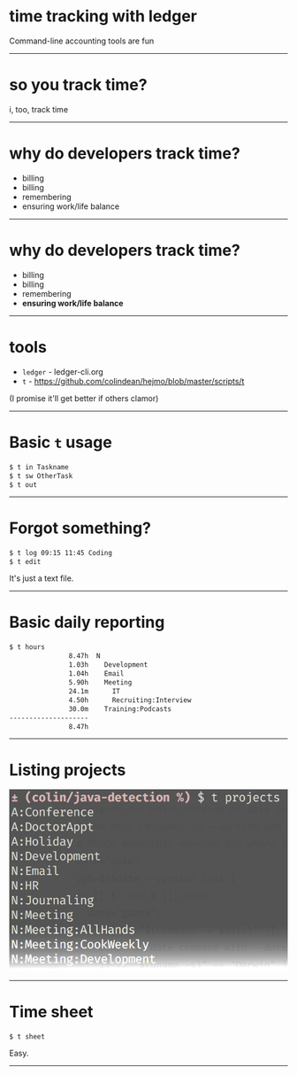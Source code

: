 # time tracking with ledger

Command-line accounting tools are fun

---

# so you track time?

i, too, track time

---

# why do developers track time?

* billing
* billing
* remembering
* ensuring work/life balance

---

# why do developers track time?

* billing
* billing
* remembering
* **ensuring work/life balance**

---

# tools

* `ledger` - ledger-cli.org
* `t` - https://github.com/colindean/hejmo/blob/master/scripts/t

(I promise it'll get better if others clamor)

---

# Basic `t` usage

```
$ t in Taskname
$ t sw OtherTask
$ t out
```

---

# Forgot something?

```
$ t log 09:15 11:45 Coding
$ t edit
```

It's just a text file.

---

# Basic daily reporting

```
$ t hours
               8.47h  N
               1.03h    Development
               1.04h    Email
               5.90h    Meeting
               24.1m      IT
               4.50h      Recruiting:Interview
               30.0m    Training:Podcasts
--------------------
               8.47h
```

---

# Listing projects

![](projects.png)

---

# Time sheet

```
$ t sheet
```

Easy.

---
